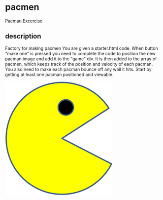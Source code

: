 # pacmen
<a href ="">Pacman Excercise</a>
## description
Factory for making pacmen
You are given a starter.html code.
When button "make one" is pressed you need to complete the code 
to position the new pacman image and add it to the "game" div.
It is then added to the array of pacmen, which keeps track of the position and velocity of each pacman.
You also need to make each pacman bounce off any wall it hits. 
Start by getting at least one pacman positioned and viewable. 

<img src="PacMan1.png">
